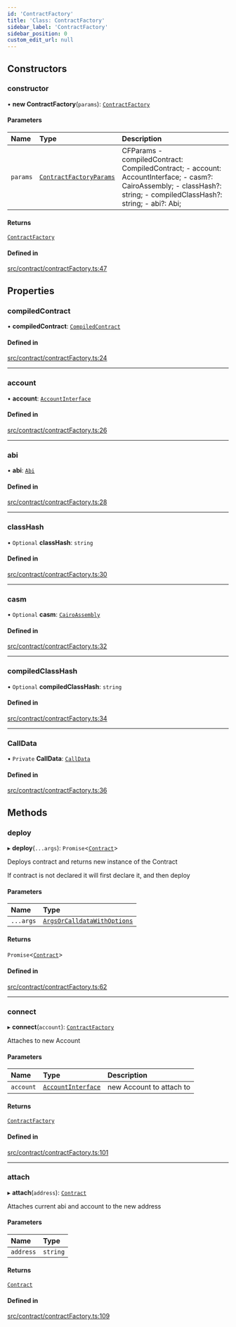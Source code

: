 ```yaml
---
id: 'ContractFactory'
title: 'Class: ContractFactory'
sidebar_label: 'ContractFactory'
sidebar_position: 0
custom_edit_url: null
---
```


## Constructors

### constructor

• **new ContractFactory**(`params`): [`ContractFactory`](ContractFactory.md)

#### Parameters

| Name     | Type                                                           | Description                                                                                                                                                          |
| :------- | :------------------------------------------------------------- | :------------------------------------------------------------------------------------------------------------------------------------------------------------------- |
| `params` | [`ContractFactoryParams`](../modules.md#contractfactoryparams) | CFParams - compiledContract: CompiledContract; - account: AccountInterface; - casm?: CairoAssembly; - classHash?: string; - compiledClassHash?: string; - abi?: Abi; |

#### Returns

[`ContractFactory`](ContractFactory.md)

#### Defined in

[src/contract/contractFactory.ts:47](https://github.com/starknet-io/starknet.js/blob/v6.23.1/src/contract/contractFactory.ts#L47)

## Properties

### compiledContract

• **compiledContract**: [`CompiledContract`](../namespaces/types.md#compiledcontract)

#### Defined in

[src/contract/contractFactory.ts:24](https://github.com/starknet-io/starknet.js/blob/v6.23.1/src/contract/contractFactory.ts#L24)

---

### account

• **account**: [`AccountInterface`](AccountInterface.md)

#### Defined in

[src/contract/contractFactory.ts:26](https://github.com/starknet-io/starknet.js/blob/v6.23.1/src/contract/contractFactory.ts#L26)

---

### abi

• **abi**: [`Abi`](../namespaces/types.md#abi)

#### Defined in

[src/contract/contractFactory.ts:28](https://github.com/starknet-io/starknet.js/blob/v6.23.1/src/contract/contractFactory.ts#L28)

---

### classHash

• `Optional` **classHash**: `string`

#### Defined in

[src/contract/contractFactory.ts:30](https://github.com/starknet-io/starknet.js/blob/v6.23.1/src/contract/contractFactory.ts#L30)

---

### casm

• `Optional` **casm**: [`CairoAssembly`](../namespaces/types.md#cairoassembly)

#### Defined in

[src/contract/contractFactory.ts:32](https://github.com/starknet-io/starknet.js/blob/v6.23.1/src/contract/contractFactory.ts#L32)

---

### compiledClassHash

• `Optional` **compiledClassHash**: `string`

#### Defined in

[src/contract/contractFactory.ts:34](https://github.com/starknet-io/starknet.js/blob/v6.23.1/src/contract/contractFactory.ts#L34)

---

### CallData

• `Private` **CallData**: [`CallData`](CallData.md)

#### Defined in

[src/contract/contractFactory.ts:36](https://github.com/starknet-io/starknet.js/blob/v6.23.1/src/contract/contractFactory.ts#L36)

## Methods

### deploy

▸ **deploy**(`...args`): `Promise`\<[`Contract`](Contract.md)\>

Deploys contract and returns new instance of the Contract

If contract is not declared it will first declare it, and then deploy

#### Parameters

| Name      | Type                                                                            |
| :-------- | :------------------------------------------------------------------------------ |
| `...args` | [`ArgsOrCalldataWithOptions`](../namespaces/types.md#argsorcalldatawithoptions) |

#### Returns

`Promise`\<[`Contract`](Contract.md)\>

#### Defined in

[src/contract/contractFactory.ts:62](https://github.com/starknet-io/starknet.js/blob/v6.23.1/src/contract/contractFactory.ts#L62)

---

### connect

▸ **connect**(`account`): [`ContractFactory`](ContractFactory.md)

Attaches to new Account

#### Parameters

| Name      | Type                                      | Description              |
| :-------- | :---------------------------------------- | :----------------------- |
| `account` | [`AccountInterface`](AccountInterface.md) | new Account to attach to |

#### Returns

[`ContractFactory`](ContractFactory.md)

#### Defined in

[src/contract/contractFactory.ts:101](https://github.com/starknet-io/starknet.js/blob/v6.23.1/src/contract/contractFactory.ts#L101)

---

### attach

▸ **attach**(`address`): [`Contract`](Contract.md)

Attaches current abi and account to the new address

#### Parameters

| Name      | Type     |
| :-------- | :------- |
| `address` | `string` |

#### Returns

[`Contract`](Contract.md)

#### Defined in

[src/contract/contractFactory.ts:109](https://github.com/starknet-io/starknet.js/blob/v6.23.1/src/contract/contractFactory.ts#L109)
